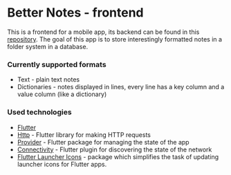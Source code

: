 # Better Notes - frontend
This is a frontend for a mobile app, its backend can be found in this [repository](https://github.com/Mar-Los/Better_Notes-backend). The goal of this app is to store interestingly formatted notes in a folder system in a database.

### Currently supported formats
- Text - plain text notes
- Dictionaries - notes displayed in lines, every line has a key column and a value column (like a dictionary)

### Used technologies
- [Flutter](https://flutter.dev/)
- [Http](https://pub.dev/packages/http) - Flutter library for making HTTP requests
- [Provider](https://pub.dev/packages/provider) - Flutter package for managing the state of the app
- [Connectivity](https://pub.dev/packages/connectivity) - Flutter plugin for discovering the state of the network
- [Flutter Launcher Icons](https://pub.dev/packages/flutter_launcher_icons) - package which simplifies the task of updating launcher icons for Flutter apps.
